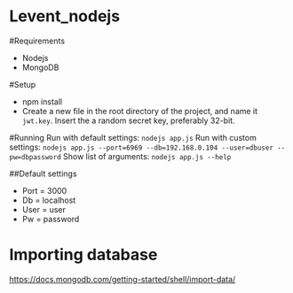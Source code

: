 # Levent_nodejs

#Requirements
* Nodejs
* MongoDB


#Setup
* npm install
* Create a new file in the root directory of the project, and name it ```jwt.key```. Insert the a random secret key, preferably 32-bit.

#Running
Run with default settings: `nodejs app.js` 
Run with custom settings: `nodejs app.js --port=6969 --db=192.168.0.104 --user=dbuser --pw=dbpassword` 
Show list of arguments: `nodejs app.js --help`

##Default settings

* Port = 3000  
* Db = localhost
* User = user
* Pw = password

# Importing database
https://docs.mongodb.com/getting-started/shell/import-data/
